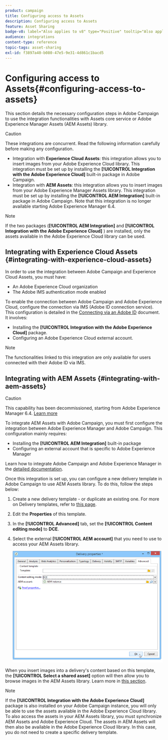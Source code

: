 ```yaml
---
product: campaign
title: Configuring access to Assets
description: Configuring access to Assets
feature: Asset Sharing
badge-v8: label="Also applies to v8" type="Positive" tooltip="Also applies to Campaign v8"
audience: integrations
content-type: reference
topic-tags: asset-sharing
exl-id: f3897a40-b080-47e5-9e31-4d861c1bacd5
---
```

# Configuring access to Assets{#configuring-access-to-assets}

 

This section details the necessary configuration steps in Adobe Campaign to use the integration functionalities with Assets core service or Adobe Experience Manager Assets (AEM Assets) library.

>[!CAUTION]
>
>These integrations are concurrent. Read the following information carefully before making any configuration.

* Integration with **Experience Cloud Assets**: this integration allows you to insert images from your Adobe Experience Cloud library. This integration must be set up by installing the **[!UICONTROL Integration with the Adobe Experience Cloud]** built-in package in Adobe Campaign.
* Integration with **AEM Assets**: this integration allows you to insert images from your Adobe Experience Manager Assets library. This integration must be set up by installing the **[!UICONTROL AEM Integration]** built-in package in Adobe Campaign. Note that this integration is no longer available starting Adobe Experience Manager 6.4.

>[!NOTE]
>
>If the two packages (**[!UICONTROL AEM Integration]** and **[!UICONTROL Integration with the Adobe Experience Cloud]** ) are installed, only the assets available in the Adobe Experience Cloud library can be used.

## Integrating with Experience Cloud Assets {#integrating-with-experience-cloud-assets}

In order to use the integration between Adobe Campaign and Experience Cloud Assets, you must have:

* An Adobe Experience Cloud organization
* The Adobe IMS authentication mode enabled

To enable the connection between Adobe Campaign and Adobe Experience Cloud, configure the connection via IMS (Adobe ID connection service). This configuration is detailed in the [Connecting via an Adobe ID](../../integrations/using/about-adobe-id.md) document. It involves:

* Installing the **[!UICONTROL Integration with the Adobe Experience Cloud]** package.
* Configuring an Adobe Experience Cloud external account.

>[!NOTE]
>
>The functionalities linked to this integration are only available for users connected with their Adobe ID via IMS.

## Integrating with AEM Assets {#integrating-with-aem-assets}


>[!CAUTION]
>
>This capability has been decommissioned, starting from Adobe Experience Manager 6.4. [Learn more](https://experienceleague.adobe.com/docs/experience-manager-64/release-notes/deprecated-removed-features.html#removed-features)

To integrate AEM Assets with Adobe Campaign, you must first configure the integration between Adobe Experience Manager and Adobe Campaign. This configuration mainly requires:

* Installing the **[!UICONTROL AEM Integration]** built-in package
* Configuring an external account that is specific to Adobe Experience Manager

Learn how to integrate Adobe Campaign and Adobe Experience Manager in the [detailed documentation](../../integrations/using/about-adobe-experience-manager.md).

Once this integration is set up, you can configure a new delivery template in Adobe Campaign to use AEM Assets library. To do this, follow the steps below:

1. Create a new delivery template - or duplicate an existing one. For more on Delivery templates, refer to [this page](../../delivery/using/about-templates.md).
1. Edit the **Properties** of this template.
1. In the **[!UICONTROL Advanced]** tab, set the **[!UICONTROL Content editing mode]** to **DCE**. 
1. Select the external **[!UICONTROL AEM account]** that you need to use to access your AEM Assets library.

   ![](assets/dam_aem_assets1.png)

When you insert images into a delivery's content based on this template, the **[!UICONTROL Select a shared asset]** option will then allow you to browse images in the AEM Assets library. Learn more in [this section](../../integrations/using/inserting-a-shared-asset.md).

>[!NOTE]
>
>If the **[!UICONTROL Integration with the Adobe Experience Cloud]** package is also installed on your Adobe Campaign instance, you will only be able to use the assets available in the Adobe Experience Cloud library. To also access the assets in your AEM Assets library, you must synchronize AEM Assets and Adobe Experience Cloud. The assets in AEM Assets will then also be available in the Adobe Experience Cloud library. In this case, you do not need to create a specific delivery template.
